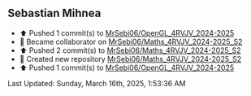 <h2>Sebastian Mihnea</h2>

<!--RECENT_ACTIVITY:start-->
- ⬆️ Pushed 1 commit(s) to [MrSebi06/OpenGL_4RVJV_2024-2025](https://github.com/MrSebi06/OpenGL_4RVJV_2024-2025)<br>
- 🤝 Became collaborator on [MrSebi06/Maths_4RVJV_2024-2025_S2](https://github.com/MrSebi06/Maths_4RVJV_2024-2025_S2)<br>
- ⬆️ Pushed 2 commit(s) to [MrSebi06/Maths_4RVJV_2024-2025_S2](https://github.com/MrSebi06/Maths_4RVJV_2024-2025_S2)<br>
- 📔 Created new repository [MrSebi06/Maths_4RVJV_2024-2025_S2](https://github.com/MrSebi06/Maths_4RVJV_2024-2025_S2)<br>
- ⬆️ Pushed 1 commit(s) to [MrSebi06/OpenGL_4RVJV_2024-2025](https://github.com/MrSebi06/OpenGL_4RVJV_2024-2025)<br>
<!--RECENT_ACTIVITY:end-->
<!--RECENT_ACTIVITY:last_update-->
Last Updated: Sunday, March 16th, 2025, 1:53:36 AM
<!--RECENT_ACTIVITY:last_update_end-->

<!---LOL-STATS-START-HERE--->
<!---LOL-STATS-END-HERE--->

